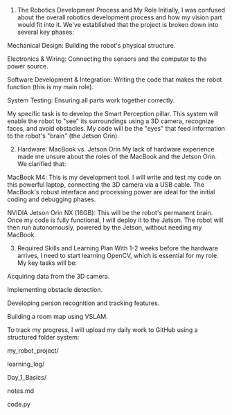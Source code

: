 1. The Robotics Development Process and My Role
Initially, I was confused about the overall robotics development process and how my vision part would fit into it. We've established that the project is broken down into several key phases:

Mechanical Design: Building the robot's physical structure.

Electronics & Wiring: Connecting the sensors and the computer to the power source.

Software Development & Integration: Writing the code that makes the robot function (this is my main role).

System Testing: Ensuring all parts work together correctly.

My specific task is to develop the Smart Perception pillar. This system will enable the robot to "see" its surroundings using a 3D camera, recognize faces, and avoid obstacles. My code will be the "eyes" that feed information to the robot's "brain" (the Jetson Orin).

2. Hardware: MacBook vs. Jetson Orin
My lack of hardware experience made me unsure about the roles of the MacBook and the Jetson Orin. We clarified that:

MacBook M4: This is my development tool. I will write and test my code on this powerful laptop, connecting the 3D camera via a USB cable. The MacBook's robust interface and processing power are ideal for the initial coding and debugging phases.

NVIDIA Jetson Orin NX (16GB): This will be the robot's permanent brain. Once my code is fully functional, I will deploy it to the Jetson. The robot will then run autonomously, powered by the Jetson, without needing my MacBook.

3. Required Skills and Learning Plan
With 1-2 weeks before the hardware arrives, I need to start learning OpenCV, which is essential for my role. My key tasks will be:

Acquiring data from the 3D camera.

Implementing obstacle detection.

Developing person recognition and tracking features.

Building a room map using VSLAM.

To track my progress, I will upload my daily work to GitHub using a structured folder system:

my_robot_project/

learning_log/

Day_1_Basics/

notes.md

code.py